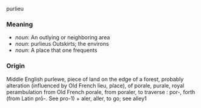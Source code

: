 purlieu
### Meaning
+ _noun_: An outlying or neighboring area
+ _noun_: purlieus Outskirts; the environs
+ _noun_: A place that one frequents

### Origin

Middle English purlewe, piece of land on the edge of a forest, probably alteration (influenced by Old French lieu, place), of porale, purale, royal perambulation from Old French porale, from poraler, to traverse : por-, forth (from Latin prō-. See pro-1) + aler, aller, to go; see alley1
